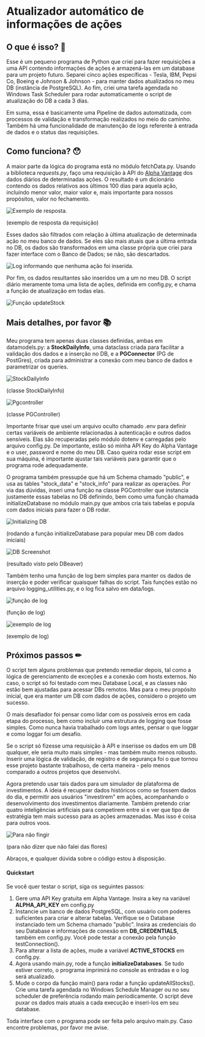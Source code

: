 # Atualizador automático de informações de ações

## O que é isso? 🤔

Esse é um pequeno programa de Python que criei para fazer requisições a uma API contendo informações de ações e armazená-las em um database para um projeto futuro. Separei cinco ações específicas - Tesla, IBM, Pepsi Co, Boeing e Johnson & Johnson - para manter dados atualizados no meu DB (instância de PostgreSQL). Ao fim, criei uma tarefa agendada no Windows Task Scheduler para rodar automaticamente o script de atualização do DB a cada 3 dias.

Em suma, essa é basicamente uma Pipeline de dados automatizada, com processos de validação e transformação realizados no meio do caminho. Também há uma funcionalidade de manutenção de logs referente à entrada de dados e o status das requisições.

## Como funciona? 😯

A maior parte da lógica do programa está no módulo fetchData.py. Usando a biblioteca *requests.py*, faço uma requisição à API do [Alpha Vantage](https://www.alphavantage.co/documentation/) dos dados diários de determinadas ações. O resultado é um dicionário contendo os dados relativos aos últimos 100 dias para aquela ação, incluíndo menor valor, maior valor e, mais importante para nossos propósitos, valor no fechamento.

![Exemplo de resposta.](images/image.png)

(exemplo de resposta da requisição)

Esses dados são filtrados com relação à última atualização de determinada ação no meu banco de dados. Se eles são mais atuais que a última entrada no DB, os dados são transformados em uma classe própria que criei para fazer interface com o Banco de Dados; se não, são descartados.

![Log informando que nenhuma ação foi inserida.](images/image2.png)

Por fim, os dados resultantes são inseridos um a um no meu DB. O script diário meramente toma uma lista de ações, definida em config.py, e chama a função de atualização em todas elas.

![Função updateStock](images/updateStock.png)

## Mais detalhes, por favor 📚

Meu programa tem apenas duas classes definidas, ambas em datamodels.py: a **StockDailyInfo**, uma dataclass criada para facilitar a validação dos dados e a inserção no DB, e a **PGConnector** (PG de PostGres), criada para administrar a conexão com meu banco de dados e parametrizar os queries.

![StockDailyInfo](images/stockdailyinfo.png)

(classe StockDailyInfo)

![Pgcontroller](images/pgcontroller.png)

(classe PGController)

Importante frisar que usei um arquivo oculto chamado .env para definir certas variáveis de ambiente relacionadas à autenticação e outros dados sensíveis. Elas são recuperadas pelo módulo dotenv e carregadas pelo arquivo config.py. De importante, estão só minha API Key do Alpha Vantage e o user, password e nome do meu DB. Caso queira rodar esse script em sua máquina, é importante ajustar tais variáveis para garantir que o programa rode adequadamente.

O programa também pressupõe que há um Schema chamado "public", e usa as tables "stock_data" e "stock_info" para realizar as operações. Por via das dúvidas, inseri uma função na classe PGController que instancia justamente essas tabelas no DB definindo, bem como uma função chamada initializeDatabase no módulo main.py que ambos cria tais tabelas e popula com dados iniciais para fazer o DB rodar.

![Initializing DB](images/initialize.png)

(rodando a função initializeDatabase para popular meu DB com dados iniciais)

![DB Screenshot](images/dbshot1.png)

(resultado visto pelo DBeaver)

Também tenho uma função de log bem simples para manter os dados de inserção e poder verificar quaisquer falhas do script. Tais funções estão no arquivo logging_utilities.py, e o log fica salvo em data/logs.

![função de log](images/logfun.png)

(função de log)

![exemplo de log](images/log.png)

(exemplo de log)

## Próximos passos ✏

O script tem alguns problemas que pretendo remediar depois, tal como a lógica de gerenciamento de exceções e a conexão com hosts externos. No caso, o script só foi testado com meu Database Local, e as classes não estão bem ajustadas para acessar DBs remotos. Mas para o meu propósito inicial, que era manter um DB com dados de ações, considero o projeto um sucesso.

O mais desafiador foi pensar como lidar com os possíveis erros em cada etapa do processo, bem como incluir uma estrutura de logging que fosse simples. Como nunca havia trabalhado com logs antes, pensar o que loggar e como loggar foi um desafio. 

Se o script só fizesse uma requisição à API e inserisse os dados em um DB qualquer, ele seria muito mais simples - mas também muito menos robusto. Inserir uma lógica de validação, de registro e de segurança foi o que tornou esse projeto bastante trabalhoso, de certa maneira - pelo menos comparado a outros projetos que desenvolvi. 

Agora pretendo usar tais dados para um simulador de plataforma de investimentos. A ideia é recuperar dados históricos como se fossem dados do dia, e permitir aos usuários "investirem" em ações, acompanhando o desenvolvimento dos investimentos diariamente. Também pretendo criar quatro inteligências artificiais para competirem entre si e ver que tipo de estratégia tem mais sucesso para as ações armazenadas. Mas isso é coisa para outros voos.

![Para não fingir](images/database.png)

(para não dizer que não falei das flores)

Abraços, e qualquer dúvida sobre o código estou à disposição.


#### Quickstart

Se você quer testar o script, siga os seguintes passos:
1. Gere uma API Key gratuita em Alpha Vantage. Insira a key na variável **ALPHA_API_KEY** em config.py
2. Instancie um banco de dados PostgreSQL, com usuário com poderes suficientes para criar e alterar tabelas. Verifique se o Database instanciado tem um Schema chamado "public". Insira as credenciais do seu Database e informações de conexão em **DB_CREDENTIALS**, também em config.py. Você pode testar a conexão pela função testConnection().
3. Para alterar a lista de ações, mude a variável **ACTIVE_STOCKS** em config.py.
4. Agora usando main.py, rode a função **initializeDatabases**. Se tudo estiver correto, o programa imprimirá no console as entradas e o log será atualizado.
5. Mude o corpo da função main() para rodar a função updateAllStocks(). Crie uma tarefa agendada no Windows Schedule Manager ou no seu scheduler de preferência rodando main periodicamente. O script deve puxar os dados mais atuais a cada execução e inseri-los em seu database.

Toda interface com o programa pode ser feita pelo arquivo main.py. Caso encontre problemas, por favor me avise.